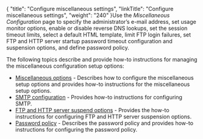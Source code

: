 {
    "title": "Configure miscellaneous settings",
    "linkTitle": "Configure miscellaneous settings",
    "weight": "240"
}Use the *Miscellaneous Configuration* page to specify the administrator’s e-mail address, set usage monitor options, enable or disable reverse DNS lookups, set the session timeout limits, select a default HTML template, limit FTP login failures, set FTP and HTTP server startup password timeout configuration and suspension options, and define password policy.

The following topics describe and provide how-to instructions for managing the miscellaneous configuration setup options:

-   <a href="t_st_miscellaneousoptions" class="MCXref xref">Miscellaneous options</a> - Describes how to configure the miscellaneous setup options and provides how-to instructions for the miscellaneous setup options.
-   <a href="t_st_smtpconfiguration" class="MCXref xref">SMTP configuration</a> - Provides how-to instructions for configuring SMTP.
-   <a href="t_st_ftphttpservershutdownoptions" class="MCXref xref">FTP and HTTP server suspend options</a> - Provides the how-to instructions for configuring FTP and HTTP server suspension options.
-   <a href="t_st_passwordpolicy" class="MCXref xref">Password policy</a> - Describes the password policy and provides how-to instructions for configuring the password policy.
